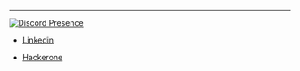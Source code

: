 <!--
Kurunnari moshtikeruth...
-->

<hr>

[![Discord Presence](https://lanyard.cnrad.dev/api/1094144642838184026?idleMessage=Doing%20Something&borderRadius=5px)](https://discord.com/users/1094144642838184026)

- [Linkedin](https://www.linkedin.com/in/vaisakhmkumar)

- [Hackerone](https://hackerone.com/v4ish)
